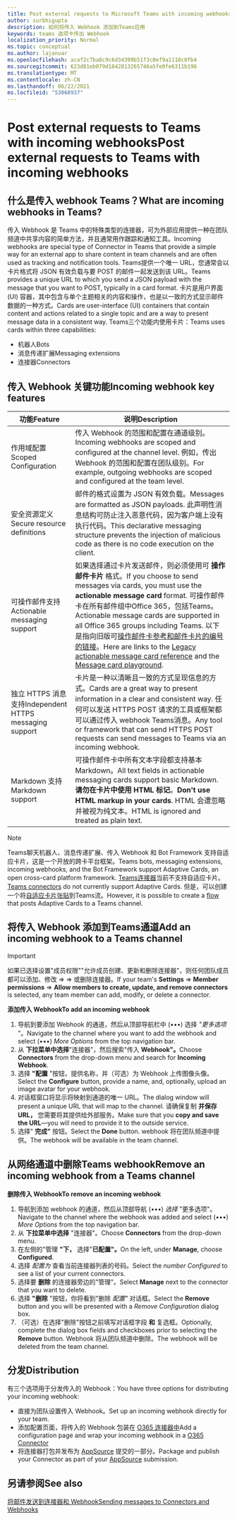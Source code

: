 ```yaml
---
title: Post external requests to Microsoft Teams with incoming webhooks
author: surbhigupta
description: 如何将传入 Webhook 添加到Teams应用
keywords: teams 选项卡传出 Webhook
localization_priority: Normal
ms.topic: conceptual
ms.author: lajanuar
ms.openlocfilehash: acaf2c7ba8c9c6d34399b51f3c0ef9a1110c0fb4
ms.sourcegitcommit: 623d81eb079d1842813265746a5fe0fe6311b196
ms.translationtype: MT
ms.contentlocale: zh-CN
ms.lasthandoff: 06/22/2021
ms.locfileid: "53068937"
---
```

# <a name="post-external-requests-to-teams-with-incoming-webhooks"></a><span data-ttu-id="bad3a-104">Post external requests to Teams with incoming webhooks</span><span class="sxs-lookup"><span data-stu-id="bad3a-104">Post external requests to Teams with incoming webhooks</span></span>

## <a name="what-are-incoming-webhooks-in-teams"></a><span data-ttu-id="bad3a-105">什么是传入 webhook Teams？</span><span class="sxs-lookup"><span data-stu-id="bad3a-105">What are incoming webhooks in Teams?</span></span>

<span data-ttu-id="bad3a-106">传入 Webhook 是 Teams 中的特殊类型的连接器，可为外部应用提供一种在团队频道中共享内容的简单方法，并且通常用作跟踪和通知工具。</span><span class="sxs-lookup"><span data-stu-id="bad3a-106">Incoming webhooks are special type of Connector in Teams that provide a simple way for an external app to share content in team channels and are often used as tracking and notification tools.</span></span> <span data-ttu-id="bad3a-107">Teams提供一个唯一 URL，您通常会以卡片格式将 JSON 有效负载与要 POST 的邮件一起发送到该 URL。</span><span class="sxs-lookup"><span data-stu-id="bad3a-107">Teams provides a unique URL to which you send a JSON payload with the message that you want to POST, typically in a card format.</span></span> <span data-ttu-id="bad3a-108">卡片是用户界面 (UI) 容器，其中包含与单个主题相关的内容和操作，也是以一致的方式显示邮件数据的一种方式。</span><span class="sxs-lookup"><span data-stu-id="bad3a-108">Cards are user-interface (UI) containers that contain content and actions related to a single topic and are a way to present message data in a consistent way.</span></span> <span data-ttu-id="bad3a-109">Teams三个功能内使用卡片：</span><span class="sxs-lookup"><span data-stu-id="bad3a-109">Teams uses cards within three capabilities:</span></span>

* <span data-ttu-id="bad3a-110">机器人</span><span class="sxs-lookup"><span data-stu-id="bad3a-110">Bots</span></span>
* <span data-ttu-id="bad3a-111">消息传递扩展</span><span class="sxs-lookup"><span data-stu-id="bad3a-111">Messaging extensions</span></span>
* <span data-ttu-id="bad3a-112">连接器</span><span class="sxs-lookup"><span data-stu-id="bad3a-112">Connectors</span></span>

## <a name="incoming-webhook-key-features"></a><span data-ttu-id="bad3a-113">传入 Webhook 关键功能</span><span class="sxs-lookup"><span data-stu-id="bad3a-113">Incoming webhook key features</span></span>

| <span data-ttu-id="bad3a-114">功能</span><span class="sxs-lookup"><span data-stu-id="bad3a-114">Feature</span></span> | <span data-ttu-id="bad3a-115">说明</span><span class="sxs-lookup"><span data-stu-id="bad3a-115">Description</span></span> |
| ------- | ----------- |
|<span data-ttu-id="bad3a-116">作用域配置</span><span class="sxs-lookup"><span data-stu-id="bad3a-116">Scoped Configuration</span></span>|<span data-ttu-id="bad3a-117">传入 Webhook 的范围和配置在通道级别。</span><span class="sxs-lookup"><span data-stu-id="bad3a-117">Incoming webhooks are scoped and configured at the channel level.</span></span> <span data-ttu-id="bad3a-118">例如，传出 Webhook 的范围和配置在团队级别。</span><span class="sxs-lookup"><span data-stu-id="bad3a-118">For example, outgoing webhooks are scoped and configured at the team level.</span></span>|
|<span data-ttu-id="bad3a-119">安全资源定义</span><span class="sxs-lookup"><span data-stu-id="bad3a-119">Secure resource definitions</span></span>|<span data-ttu-id="bad3a-120">邮件的格式设置为 JSON 有效负载。</span><span class="sxs-lookup"><span data-stu-id="bad3a-120">Messages are formatted as JSON payloads.</span></span> <span data-ttu-id="bad3a-121">此声明性消息结构可防止注入恶意代码，因为客户端上没有执行代码。</span><span class="sxs-lookup"><span data-stu-id="bad3a-121">This declarative messaging structure prevents the injection of malicious code as there is no code execution on the client.</span></span>|
|<span data-ttu-id="bad3a-122">可操作邮件支持</span><span class="sxs-lookup"><span data-stu-id="bad3a-122">Actionable messaging support</span></span>|<span data-ttu-id="bad3a-123">如果选择通过卡片发送邮件，则必须使用可 **操作邮件卡片** 格式。</span><span class="sxs-lookup"><span data-stu-id="bad3a-123">If you choose to send messages via cards, you must use the **actionable message card** format.</span></span> <span data-ttu-id="bad3a-124">可操作邮件卡在所有邮件组中Office 365，包括Teams。</span><span class="sxs-lookup"><span data-stu-id="bad3a-124">Actionable message cards are supported in all Office 365 groups including Teams.</span></span> <span data-ttu-id="bad3a-125">以下是指向旧版可[操作邮件卡参考和](/outlook/actionable-messages/message-card-reference)[邮件卡片的编号的链接](https://messagecardplayground.azurewebsites.net)。</span><span class="sxs-lookup"><span data-stu-id="bad3a-125">Here are links to the [Legacy actionable message card reference](/outlook/actionable-messages/message-card-reference) and the [Message card playground](https://messagecardplayground.azurewebsites.net).</span></span>|
|<span data-ttu-id="bad3a-126">独立 HTTPS 消息支持</span><span class="sxs-lookup"><span data-stu-id="bad3a-126">Independent HTTPS messaging support</span></span>| <span data-ttu-id="bad3a-127">卡片是一种以清晰且一致的方式呈现信息的方式。</span><span class="sxs-lookup"><span data-stu-id="bad3a-127">Cards are a great way to present information in a clear and consistent way.</span></span> <span data-ttu-id="bad3a-128">任何可以发送 HTTPS POST 请求的工具或框架都可以通过传入 webhook Teams消息。</span><span class="sxs-lookup"><span data-stu-id="bad3a-128">Any tool or framework that can send HTTPS POST requests can send messages to Teams via an incoming webhook.</span></span>|
|<span data-ttu-id="bad3a-129">Markdown 支持</span><span class="sxs-lookup"><span data-stu-id="bad3a-129">Markdown support</span></span>|<span data-ttu-id="bad3a-130">可操作邮件卡中所有文本字段都支持基本 Markdown。</span><span class="sxs-lookup"><span data-stu-id="bad3a-130">All text fields in actionable messaging cards support basic Markdown.</span></span> <span data-ttu-id="bad3a-131">**请勿在卡片中使用 HTML 标记**。</span><span class="sxs-lookup"><span data-stu-id="bad3a-131">**Don't use HTML markup in your cards**.</span></span> <span data-ttu-id="bad3a-132">HTML 会遭忽略并被视为纯文本。</span><span class="sxs-lookup"><span data-stu-id="bad3a-132">HTML is ignored and treated as plain text.</span></span>|

> [!Note]
> <span data-ttu-id="bad3a-133">Teams聊天机器人、消息传递扩展、传入 Webhook 和 Bot Framework 支持自适应卡片，这是一个开放的跨卡平台框架。</span><span class="sxs-lookup"><span data-stu-id="bad3a-133">Teams bots, messaging extensions, incoming webhooks, and the Bot Framework support Adaptive Cards, an open cross-card platform framework.</span></span> <span data-ttu-id="bad3a-134">[Teams连接器](../../webhooks-and-connectors/how-to/connectors-creating.md)当前不支持自适应卡片。</span><span class="sxs-lookup"><span data-stu-id="bad3a-134">[Teams connectors](../../webhooks-and-connectors/how-to/connectors-creating.md) do not currently support Adaptive Cards.</span></span> <span data-ttu-id="bad3a-135">但是，可以创建一个将[自适应卡片张贴](https://flow.microsoft.com/blog/microsoft-flow-in-microsoft-teams/)到Teams流。</span><span class="sxs-lookup"><span data-stu-id="bad3a-135">However, it is possible to create a [flow](https://flow.microsoft.com/blog/microsoft-flow-in-microsoft-teams/) that posts Adaptive Cards to a Teams channel.</span></span>

## <a name="add-an-incoming-webhook-to-a-teams-channel"></a><span data-ttu-id="bad3a-136">将传入 Webhook 添加到Teams通道</span><span class="sxs-lookup"><span data-stu-id="bad3a-136">Add an incoming webhook to a Teams channel</span></span>

> [!Important]  
> <span data-ttu-id="bad3a-137">如果已选择设置"成员权限""允许成员创建、更新和删除连接器"，则任何团队成员都可以添加、修改  =>    =>  或删除连接器。</span><span class="sxs-lookup"><span data-stu-id="bad3a-137">If your team's **Settings** => **Member permissions** => **Allow members to create, update, and remove connectors** is selected, any team member can add, modify, or delete a connector.</span></span>

<span data-ttu-id="bad3a-138">**添加传入 Webhook**</span><span class="sxs-lookup"><span data-stu-id="bad3a-138">**To add an incoming webhook**</span></span>

1. <span data-ttu-id="bad3a-139">导航到要添加 Webhook 的通道，然后从顶部导航栏中 (&#8226;&#8226;&#8226;) 选择 *"更多选项* "。</span><span class="sxs-lookup"><span data-stu-id="bad3a-139">Navigate to the channel where you want to add the webhook and select (&#8226;&#8226;&#8226;) *More Options* from the top navigation bar.</span></span>
1. <span data-ttu-id="bad3a-140">从 **下拉菜单中选择**"连接器"，然后搜索"传入 **Webhook"。**</span><span class="sxs-lookup"><span data-stu-id="bad3a-140">Choose **Connectors** from the drop-down menu and search for **Incoming Webhook**.</span></span>
1. <span data-ttu-id="bad3a-141">选择 **"配置** "按钮，提供名称，并（可选）为 Webhook 上传图像头像。</span><span class="sxs-lookup"><span data-stu-id="bad3a-141">Select the **Configure** button, provide a name, and, optionally, upload an image avatar for your webhook.</span></span>
1. <span data-ttu-id="bad3a-142">对话框窗口将显示将映射到通道的唯一 URL。</span><span class="sxs-lookup"><span data-stu-id="bad3a-142">The dialog window will present a unique URL that will map to the channel.</span></span> <span data-ttu-id="bad3a-143">请确保复制 **并保存 URL，** 您需要将其提供给外部服务。</span><span class="sxs-lookup"><span data-stu-id="bad3a-143">Make sure that you **copy and save the URL**—you will need to provide it to the outside service.</span></span>
1. <span data-ttu-id="bad3a-144">选择" **完成"** 按钮。</span><span class="sxs-lookup"><span data-stu-id="bad3a-144">Select the **Done** button.</span></span> <span data-ttu-id="bad3a-145">webhook 将在团队频道中提供。</span><span class="sxs-lookup"><span data-stu-id="bad3a-145">The webhook will be available in the team channel.</span></span>

## <a name="remove-an-incoming-webhook-from-a-teams-channel"></a><span data-ttu-id="bad3a-146">从网络通道中删除Teams webhook</span><span class="sxs-lookup"><span data-stu-id="bad3a-146">Remove an incoming webhook from a Teams channel</span></span>

<span data-ttu-id="bad3a-147">**删除传入 Webhook**</span><span class="sxs-lookup"><span data-stu-id="bad3a-147">**To remove an incoming webhook**</span></span>

1. <span data-ttu-id="bad3a-148">导航到添加 webhook 的通道，然后从顶部导航 (&#8226;&#8226;&#8226;) *选择* "更多选项"。</span><span class="sxs-lookup"><span data-stu-id="bad3a-148">Navigate to the channel where the webhook was added and select (&#8226;&#8226;&#8226;) *More Options* from the top navigation bar.</span></span>
1. <span data-ttu-id="bad3a-149">从 **下拉菜单中选择** "连接器"。</span><span class="sxs-lookup"><span data-stu-id="bad3a-149">Choose **Connectors** from the drop-down menu.</span></span>
1. <span data-ttu-id="bad3a-150">在左侧的"管理 **"下，** 选择"**已配置"。**</span><span class="sxs-lookup"><span data-stu-id="bad3a-150">On the left, under **Manage**, choose **Configured**.</span></span>
1. <span data-ttu-id="bad3a-151">选择 *配置为* 查看当前连接器列表的号码。</span><span class="sxs-lookup"><span data-stu-id="bad3a-151">Select the *number Configured* to see a list of your current connectors.</span></span>
1. <span data-ttu-id="bad3a-152">选择要 **删除** 的连接器旁边的"管理"。</span><span class="sxs-lookup"><span data-stu-id="bad3a-152">Select **Manage** next to the connector that you want to delete.</span></span>
1. <span data-ttu-id="bad3a-153">选择 **"删除** "按钮，你将看到"删除 *配置"* 对话框。</span><span class="sxs-lookup"><span data-stu-id="bad3a-153">Select the **Remove** button and you will be presented with a *Remove Configuration* dialog box.</span></span>
1. <span data-ttu-id="bad3a-154">（可选）在选择"删除"按钮之前填写对话框字段 **和** 复选框。</span><span class="sxs-lookup"><span data-stu-id="bad3a-154">Optionally, complete the dialog box fields and checkboxes prior to selecting the **Remove** button.</span></span> <span data-ttu-id="bad3a-155">Webhook 将从团队频道中删除。</span><span class="sxs-lookup"><span data-stu-id="bad3a-155">The webhook will be deleted from the team channel.</span></span>

## <a name="distribution"></a><span data-ttu-id="bad3a-156">分发</span><span class="sxs-lookup"><span data-stu-id="bad3a-156">Distribution</span></span>

<span data-ttu-id="bad3a-157">有三个选项用于分发传入的 Webhook：</span><span class="sxs-lookup"><span data-stu-id="bad3a-157">You have three options for distributing your incoming webhook:</span></span>

* <span data-ttu-id="bad3a-158">直接为团队设置传入 Webhook。</span><span class="sxs-lookup"><span data-stu-id="bad3a-158">Set up an incoming webhook directly for your team.</span></span>
* <span data-ttu-id="bad3a-159">添加配置页面，将传入的 Webhook 包装在 [O365 连接器中](~/webhooks-and-connectors/how-to/connectors-creating.md)</span><span class="sxs-lookup"><span data-stu-id="bad3a-159">Add a configuration page and wrap your incoming webhook in a [O365 Connector](~/webhooks-and-connectors/how-to/connectors-creating.md)</span></span>
* <span data-ttu-id="bad3a-160">将连接器打包并发布为 [AppSource](~/concepts/deploy-and-publish/office-store-guidance.md) 提交的一部分。</span><span class="sxs-lookup"><span data-stu-id="bad3a-160">Package and publish your Connector as part of your [AppSource](~/concepts/deploy-and-publish/office-store-guidance.md) submission.</span></span>

## <a name="see-also"></a><span data-ttu-id="bad3a-161">另请参阅</span><span class="sxs-lookup"><span data-stu-id="bad3a-161">See also</span></span>

[<span data-ttu-id="bad3a-162">将邮件发送到连接器和 Webhook</span><span class="sxs-lookup"><span data-stu-id="bad3a-162">Sending messages to Connectors and Webhooks</span></span>](~/webhooks-and-connectors/how-to/connectors-using.md)

